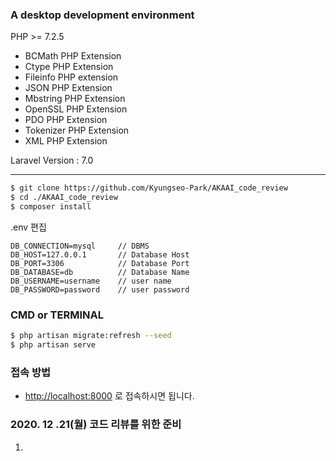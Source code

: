 ### A desktop development environment
PHP >= 7.2.5  
- BCMath PHP Extension  
- Ctype PHP Extension  
- Fileinfo PHP extension  
- JSON PHP Extension  
- Mbstring PHP Extension  
- OpenSSL PHP Extension  
- PDO PHP Extension  
- Tokenizer PHP Extension  
- XML PHP Extension  

Laravel Version : 7.0  

----------------------------

```bash
$ git clone https://github.com/Kyungseo-Park/AKAAI_code_review
$ cd ./AKAAI_code_review
$ composer install 
```

.env 편집 
```text
DB_CONNECTION=mysql     // DBMS
DB_HOST=127.0.0.1       // Database Host
DB_PORT=3306            // Database Port
DB_DATABASE=db          // Database Name
DB_USERNAME=username    // user name
DB_PASSWORD=password    // user password
```
### CMD or TERMINAL
```bash
$ php artisan migrate:refresh --seed
$ php artisan serve
```

### 접속 방법 
 - [http://localhost:8000](http://localhost:8000) 로 접속하시면 됩니다. 



### 2020. 12 .21(월) 코드 리뷰를 위한 준비 
 1. 